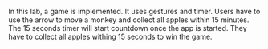 In this lab, a game is implemented. It uses gestures and timer. Users have to use the arrow to move a monkey and collect all apples within 15 minutes. The 15 seconds timer will start countdown once the app is started. They have to collect all apples withing 15 seconds to win the game.
